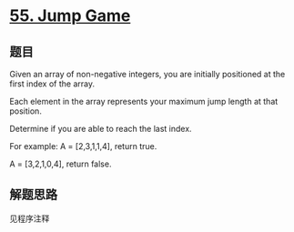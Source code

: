 # [55. Jump Game](https://leetcode.com/problems/jump-game/)

## 题目
Given an array of non-negative integers, you are initially positioned at the first index of the array.


Each element in the array represents your maximum jump length at that position. 


Determine if you are able to reach the last index.



For example:
A = [2,3,1,1,4], return true.


A = [3,2,1,0,4], return false.
## 解题思路

见程序注释
